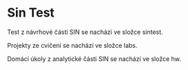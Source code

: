 # Sin Test

Test z návrhové části SIN se nachází ve složce sintest.

Projekty ze cvičení se nachází ve složce labs.

Domácí úkoly z analytické části SIN se nachází ve složce hw.
